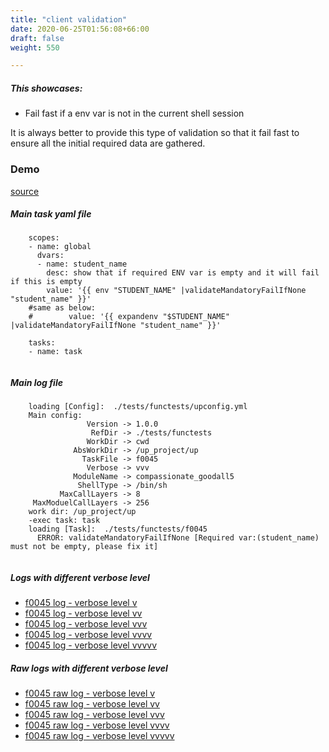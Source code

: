 ```yaml
---
title: "client validation"
date: 2020-06-25T01:56:08+66:00
draft: false
weight: 550

---
```


##### This showcases:
  * Fail fast if a env var is not in the current shell session

It is always better to provide this type of validation so that it fail fast to ensure all the initial required data are gathered.


### Demo








[source](https://github.com/upcmd/up/blob/master/tests/functests/f0045.yml)

##### Main task yaml file
```
    scopes:
    - name: global
      dvars:
      - name: student_name
        desc: show that if required ENV var is empty and it will fail if this is empty
        value: '{{ env "STUDENT_NAME" |validateMandatoryFailIfNone "student_name" }}'
    #same as below:
    #        value: '{{ expandenv "$STUDENT_NAME" |validateMandatoryFailIfNone "student_name" }}'
    
    tasks:
    - name: task
    
```
##### Main log file
```
    loading [Config]:  ./tests/functests/upconfig.yml
    Main config:
                 Version -> 1.0.0
                  RefDir -> ./tests/functests
                 WorkDir -> cwd
              AbsWorkDir -> /up_project/up
                TaskFile -> f0045
                 Verbose -> vvv
              ModuleName -> compassionate_goodall5
               ShellType -> /bin/sh
           MaxCallLayers -> 8
     MaxModuelCallLayers -> 256
    work dir: /up_project/up
    -exec task: task
    loading [Task]:  ./tests/functests/f0045
      ERROR: validateMandatoryFailIfNone [Required var:(student_name) must not be empty, please fix it]
    
```


##### Logs with different verbose level
* [f0045 log - verbose level v](../../logs/f0045_v)
* [f0045 log - verbose level vv](../../logs/f0045_vv)
* [f0045 log - verbose level vvv](../../logs/f0045_vvvv)
* [f0045 log - verbose level vvvv](../../logs/f0045_vvvv)
* [f0045 log - verbose level vvvvv](../../logs/f0045_vvvvv)

##### Raw logs with different verbose level
* [f0045 raw log - verbose level v](../../reflogs/f0045_v.log)
* [f0045 raw log - verbose level vv](../../reflogs/f0045_vv.log)
* [f0045 raw log - verbose level vvv](../../reflogs/f0045_vvv.log)
* [f0045 raw log - verbose level vvvv](../../reflogs/f0045_vvvv.log)
* [f0045 raw log - verbose level vvvvv](../../reflogs/f0045_vvvvv.log)







